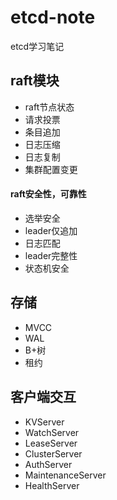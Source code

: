 # etcd-note
etcd学习笔记

## raft模块
- raft节点状态
- 请求投票
- 条目追加
- 日志压缩
- 日志复制
- 集群配置变更

#### raft安全性，可靠性
- 选举安全
- leader仅追加
- 日志匹配
- leader完整性
- 状态机安全

## 存储
- MVCC
- WAL
- B+树
- 租约

## 客户端交互
- KVServer
- WatchServer
- LeaseServer
- ClusterServer
- AuthServer
- MaintenanceServer
- HealthServer

